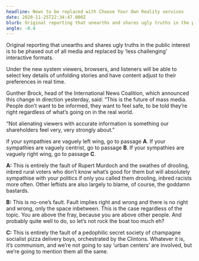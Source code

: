 ```yaml
---
headline: News to be replaced with Choose Your Own Reality services
date: 2020-11-25T22:34:47.000Z
blurb: Original reporting that unearths and shares ugly truths in the public interest is to be phased out of all media and replaced by ‘less challenging’ interactive formats.
angle: -0.4
---
```


Original reporting that unearths and shares ugly truths in the public interest is to be phased out of all media and replaced by ‘less challenging’ interactive formats.

Under the new system viewers, browsers, and listeners will be able to select key details of unfolding stories and have content adjust to their preferences in real time.

Gunther Brock, head of the International News Coalition, which announced this change in direction yesterday, said: “This is the future of mass media. People don’t want to be informed, they want to feel safe, to be told they’re right regardless of what’s going on in the real world.

“Not alienating viewers with accurate information is something our shareholders feel very, very strongly about.”

If your sympathies are vaguely left wing, go to passage **A**. If your sympathies are vaguely centrist, go to passage **B**. If your sympathies are vaguely right wing, go to passage **C**.

**A:** This is entirely the fault of Rupert Murdoch and the swathes of drooling, inbred rural voters who don’t know what’s good for them but will absolutely sympathise with your politics if only you called them drooling, inbred racists more often. Other leftists are also largely to blame, of course, the goddamn bastards.

**B:** This is no-one’s fault. Fault implies right and wrong and there is no right and wrong, only the space inbetween. This is the case regardless of the topic. You are above the fray, because you are above other people. And probably quite well to do, so let’s not rock the boat too much eh?

**C:** This is entirely the fault of a pedophilic secret society of champagne socialist pizza delivery boys, orchestrated by the Clintons. Whatever it is, it’s communism, and we’re not going to say ‘urban centers’ are involved, but we’re going to mention them all the same.
